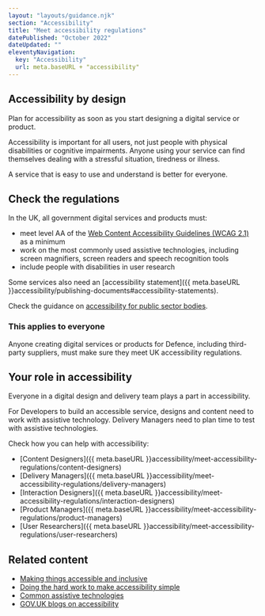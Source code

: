 ```yaml
---
layout: "layouts/guidance.njk"
section: "Accessibility"
title: "Meet accessibility regulations"
datePublished: "October 2022"
dateUpdated: ""
eleventyNavigation:
  key: "Accessibility"
  url: meta.baseURL + "accessibility"
---
```


## Accessibility by design 

Plan for accessibility as soon as you start designing a digital service or product. 

Accessibility is important for all users, not just people with physical disabilities or cognitive impairments. Anyone using your service can find themselves dealing with a stressful situation, tiredness or illness.

A service that is easy to use and understand is better for everyone.

## Check the regulations

In the UK, all government digital services and products must:

- meet level AA of the [Web Content Accessibility Guidelines (WCAG 2.1)](https://www.w3.org/TR/WCAG21) as a minimum
- work on the most commonly used assistive technologies, including screen magnifiers, screen readers and speech recognition tools
- include people with disabilities in user research

Some services also need an [accessibility statement]({{ meta.baseURL }}accessibility/publishing-documents#accessibility-statements).

Check the guidance on [accessibility for public sector bodies](https://www.gov.uk/guidance/accessibility-requirements-for-public-sector-websites-and-apps).

### This applies to everyone

Anyone creating digital services or products for Defence, including third-party suppliers, must make sure they meet UK accessibility regulations. 


## Your role in accessibility

Everyone in a digital design and delivery team plays a part in accessibility.

For Developers to build an accessible service, designs and content need to work with assistive technology. Delivery Managers need to plan time to test with assistive technologies. 

Check how you can help with accessibility:

- [Content Designers]({{ meta.baseURL }}accessibility/meet-accessibility-regulations/content-designers)
- [Delivery Managers]({{ meta.baseURL }}accessibility/meet-accessibility-regulations/delivery-managers)
- [Interaction Designers]({{ meta.baseURL }}accessibility/meet-accessibility-regulations/interaction-designers)
- [Product Managers]({{ meta.baseURL }}accessibility/meet-accessibility-regulations/product-managers)
- [User Researchers]({{ meta.baseURL }}accessibility/meet-accessibility-regulations/user-researchers)

## Related content

- [Making things accessible and inclusive](https://www.gov.uk/guidance/make-things-accessible)
- [Doing the hard work to make accessibility simple](https://gds.blog.gov.uk/2016/05/19/doing-the-hard-work-to-make-accessibility-simple)
- [Common assistive technologies](https://www.gov.uk/government/publications/assistive-technology-definition-and-safe-use/assistive-technology-definition-and-safe-use)
- [GOV.UK blogs on accessibility](https://accessibility.blog.gov.uk)
